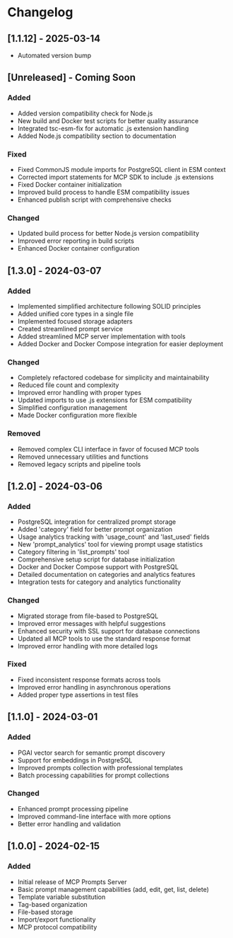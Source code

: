 # Changelog

## [1.1.12] - 2025-03-14

- Automated version bump



## [Unreleased] - Coming Soon
### Added
- Added version compatibility check for Node.js
- New build and Docker test scripts for better quality assurance
- Integrated tsc-esm-fix for automatic .js extension handling
- Added Node.js compatibility section to documentation

### Fixed
- Fixed CommonJS module imports for PostgreSQL client in ESM context
- Corrected import statements for MCP SDK to include .js extensions
- Fixed Docker container initialization
- Improved build process to handle ESM compatibility issues
- Enhanced publish script with comprehensive checks

### Changed
- Updated build process for better Node.js version compatibility
- Improved error reporting in build scripts
- Enhanced Docker container configuration

## [1.3.0] - 2024-03-07

### Added
- Implemented simplified architecture following SOLID principles
- Added unified core types in a single file
- Implemented focused storage adapters
- Created streamlined prompt service
- Added streamlined MCP server implementation with tools
- Added Docker and Docker Compose integration for easier deployment

### Changed
- Completely refactored codebase for simplicity and maintainability
- Reduced file count and complexity
- Improved error handling with proper types
- Updated imports to use .js extensions for ESM compatibility
- Simplified configuration management
- Made Docker configuration more flexible

### Removed
- Removed complex CLI interface in favor of focused MCP tools
- Removed unnecessary utilities and functions
- Removed legacy scripts and pipeline tools

## [1.2.0] - 2024-03-06

### Added
- PostgreSQL integration for centralized prompt storage
- Added 'category' field for better prompt organization
- Usage analytics tracking with 'usage_count' and 'last_used' fields
- New 'prompt_analytics' tool for viewing prompt usage statistics
- Category filtering in 'list_prompts' tool
- Comprehensive setup script for database initialization
- Docker and Docker Compose support with PostgreSQL
- Detailed documentation on categories and analytics features
- Integration tests for category and analytics functionality

### Changed
- Migrated storage from file-based to PostgreSQL
- Improved error messages with helpful suggestions
- Enhanced security with SSL support for database connections
- Updated all MCP tools to use the standard response format
- Improved error handling with more detailed logs

### Fixed
- Fixed inconsistent response formats across tools
- Improved error handling in asynchronous operations
- Added proper type assertions in test files

## [1.1.0] - 2024-03-01

### Added
- PGAI vector search for semantic prompt discovery
- Support for embeddings in PostgreSQL
- Improved prompts collection with professional templates
- Batch processing capabilities for prompt collections

### Changed
- Enhanced prompt processing pipeline
- Improved command-line interface with more options
- Better error handling and validation

## [1.0.0] - 2024-02-15

### Added
- Initial release of MCP Prompts Server
- Basic prompt management capabilities (add, edit, get, list, delete)
- Template variable substitution
- Tag-based organization
- File-based storage
- Import/export functionality
- MCP protocol compatibility